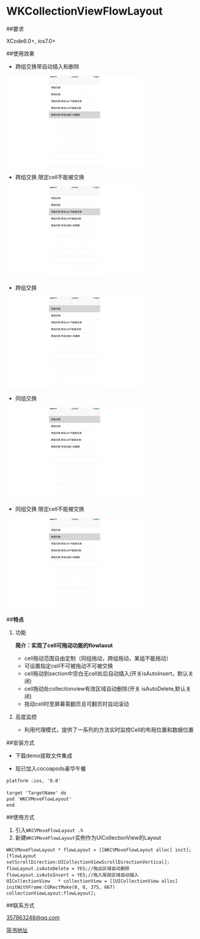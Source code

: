 # WKCollectionViewFlowLayout 



##要求

XCode6.0+, ios7.0+



##使用效果

- 跨组交换带自动插入和删除

![cv.gif](跨组交换带自动插入删除.gif)

- 跨组交换 限定cell不能被交换

![](跨组交换限定.gif)

- 跨组交换

![](跨组交换.gif)

- 同组交换

![](同组交换.gif)

- 同组交换 限定cell不能被交换

![](同组交换限定.gif)

##**特点**

1. 功能

	**简介：实现了cell可拖动功能的flowlaout**
	
	- cell拖动范围自由定制（同组拖动，跨组拖动，某组不能拖动）
	- 可设置指定cell不可被拖动不可被交换
	- cell拖动到section中空白无cell处后自动插入(开关isAutoInsert，默认关闭)
	- cell拖动处collecitonview有效区域自动删除(开关 isAutoDelete,默认关闭)
	- 拖动cell时至屏幕需翻页且可翻页时自动滚动 
		
2. 高度监控

	- 利用代理模式，提供了一系列的方法实时监控Cell的布局位置和数据位置

##安装方式

- 下载demo提取文件集成


- 现已加入cocoapods豪华午餐

```
platform :ios, '8.0'

target 'TargetName' do
pod 'WKCVMoveFlowLayout'
end
```

##使用方式

1. 引入`WKCVMoveFlowLayout .h`
2. 新建`WKCVMoveFlowLayout`实例作为UICollectionView的Layout

```
WKCVMoveFlowLayout * flowLayout = [[WKCVMoveFlowLayout alloc] init];
[flowLayout setScrollDirection:UICollectionViewScrollDirectionVertical];
flowLayout.isAutoDelete = YES;//拖出区域自动删除
flowLayout.isAutoInsert = YES;//拖入尾部区域自动插入
UICollectionView   * collectionView = [[UICollectionView alloc] initWithFrame:CGRectMake(0, 0, 375, 667) collectionViewLayout:flowLayout];
```

##联系方式

357863248@qq.com

[简书地址](http://www.jianshu.com/u/a492221b5126)